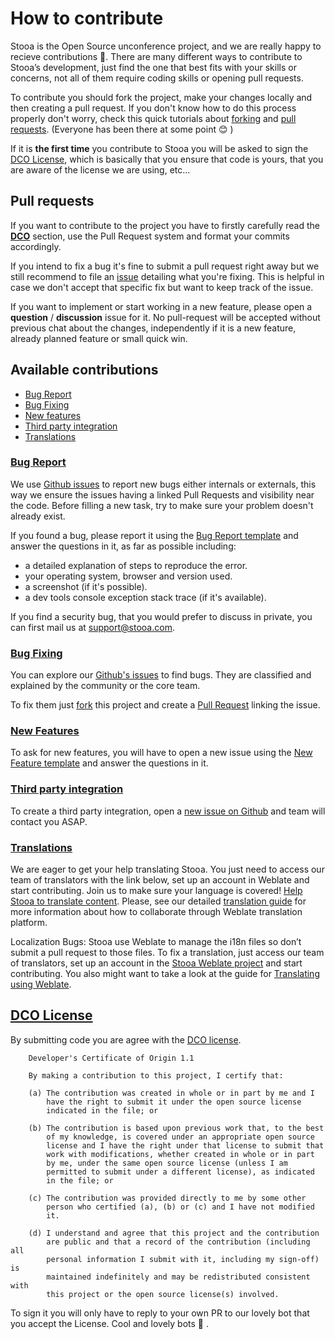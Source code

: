 # How to contribute

Stooa is the Open Source unconference project, and we are really happy to recieve contributions 🎉. There are many different ways to contribute to Stooa’s development, just find the one that best fits with your skills or concerns, not all of them require coding skills or opening pull requests.

To contribute you should fork the project, make your changes locally and then creating a pull request. If you don't know how to do this process properly don't worry, check this quick tutorials about [forking](how_to_fork) and [pull requests](how_to_pr). (Everyone has been there at some point 😊 )

If it is **the first time** you contribute to Stooa you will be asked to sign the [DCO License](CONTRIBUTING.md#dco-license), which is basically that you ensure that code is yours, that you are aware of the license we are using, etc...

## Pull requests ##

If you want to contribute to the project you have to firstly carefully read the [**DCO**](CONTRIBUTING.md#DCO-license) section, use the Pull Request system and format your commits accordingly.

If you intend to fix a bug it's fine to submit a pull request right away but we still recommend to file an [issue](issue_bug) detailing what you're fixing. This is helpful in case we don't accept that specific fix but want to keep track of the issue.

If you want to implement or start working in a new feature, please open a **question** / **discussion** issue for it. No pull-request will be accepted without previous chat about the changes, independently if it is a new feature, already planned feature or small quick win.

## Available contributions

* [Bug Report](CONTRIBUTING.md#bug-report)
* [Bug Fixing](CONTRIBUTING.md#bug-fixing)
* [New features](CONTRIBUTING.md#new-features)
* [Third party integration](CONTRIBUTING.md#third-party)
* [Translations](CONTRIBUTING.md#translations)

### [Bug Report](CONTRIBUTING.md#bug-report)

We use [Github issues][issues] to report new bugs either internals or externals, this way we ensure the issues having a linked Pull Requests and visibility near the code. Before filling a new task, try to make sure your problem doesn't already exist.

If you found a bug, please report it using the [Bug Report template][issue_bug] and answer the questions in it, as far as possible including:

* a detailed explanation of steps to reproduce the error.
* your operating system, browser and version used.
* a screenshot (if it's possible).
* a dev tools console exception stack trace (if it's available).

If you find a security bug, that you would prefer to discuss in private, you can first mail us at [support@stooa.com](mailto:support@stooa.com).

### [Bug Fixing](CONTRIBUTING.md#bug-fixing)

You can explore our [Github's issues][issues] to find bugs. They are classified and explained by the community or the core team.

To fix them just [fork][how_to_fork] this project and create a [Pull Request][how_to_pr] linking the issue.

### [New Features](CONTRIBUTING.md#new-features)

To ask for new features, you will have to open a new issue using the [New Feature template][issue_feature] and answer the questions in it.

### [Third party integration](CONTRIBUTING.md#third-party)

To create a third party integration, open a [new issue on Github][issues] and team will contact you ASAP.

### [Translations](CONTRIBUTING.md#translations)

We are eager to get your help translating Stooa. You just need to access our team of translators with the link below, set up an account in Weblate and start contributing. Join us to make sure your language is covered! [Help Stooa to translate content][weblate]. Please, see our detailed [translation guide][translation] for more information about how to collaborate through Weblate translation platform.

Localization Bugs: Stooa use Weblate to manage the i18n files so don’t submit a pull request to those files. To fix a translation, just access our team of translators, set up an account in the [Stooa Weblate project][weblate] and start contributing. You also might want to take a look at the guide for [Translating using Weblate](https://docs.weblate.org/en/latest/user/translating.html).

## [DCO License](CONTRIBUTING.md#DCO-license)

By submitting code you are agree with the [DCO license](dco_license).
```
    Developer's Certificate of Origin 1.1

    By making a contribution to this project, I certify that:

    (a) The contribution was created in whole or in part by me and I
        have the right to submit it under the open source license
        indicated in the file; or

    (b) The contribution is based upon previous work that, to the best
        of my knowledge, is covered under an appropriate open source
        license and I have the right under that license to submit that
        work with modifications, whether created in whole or in part
        by me, under the same open source license (unless I am
        permitted to submit under a different license), as indicated
        in the file; or

    (c) The contribution was provided directly to me by some other
        person who certified (a), (b) or (c) and I have not modified
        it.

    (d) I understand and agree that this project and the contribution
        are public and that a record of the contribution (including all
        personal information I submit with it, including my sign-off) is
        maintained indefinitely and may be redistributed consistent with
        this project or the open source license(s) involved.

  ```

To sign it you will only have to reply to your own PR to our lovely bot that you accept the License. Cool and lovely bots 🤖 .

[issues]: https://github.com/Runroom/Stooa/issues
[issue_bug]: https://github.com/Stooa/Stooa/issues/new?assignees=&labels=bug%2Ctriage&template=BUG-REPORT.yml&title=%5BBug%5D%3A+
[issue_feature]: https://github.com/Stooa/Stooa/issues/new?assignees=&labels=feature-request&template=FEATURE-REQUEST.yml&title=%5BFeature%5D%3A+
[discussions]: https://github.com/Stooa/Stooa/discussions
[documentation]: https://github.com/Stooa/Documentation
[how_to_fork]: https://help.github.com/articles/fork-a-repo/
[how_to_pr]: https://docs.github.com/en/github/collaborating-with-pull-requests/proposing-changes-to-your-work-with-pull-requests/about-pull-requests
[weblate]: https://hosted.weblate.org/projects/stooa/
[translation]: docs/contributing/translations.md
[dco_license]: https://github.com/Stooa/Documentation/blob/main/DCOLICENSE

